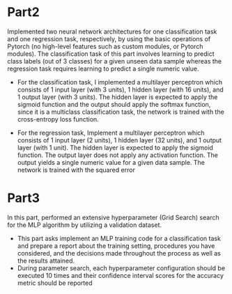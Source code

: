 # Part2
Implemented two neural network architectures for one classification task
and one regression task, respectively, by using the basic operations of Pytorch (no high-level features
such as custom modules, or Pytorch modules). The classification task of this part involves
learning to predict class labels (out of 3 classes) for a given unseen data sample whereas the regression
task requires learning to predict a single numeric value.

* For the classification task, I implemented a multilayer perceptron which
consists of 1 input layer (with 3 units), 1 hidden layer (with 16 units), and 1 output layer (with 3 units).
The hidden layer is expected to apply the sigmoid function and the output should apply the softmax
function, since it is a multiclass classification task, the network is trained with the
cross-entropy loss function.

* For the regression task, Implement a multilayer perceptron which consists of 1
input layer (2 units), 1 hidden layer (32 units), and 1 output layer (with 1 unit). The hidden layer is
expected to apply the sigmoid function. The output layer does not apply any activation function. The
output yields a single numeric value for a given data sample. The network is trained with the squared
error

# Part3
In this part, performed an extensive hyperparameter (Grid Search) search for the MLP algorithm by utilizing a validation dataset.

* This part asks implement an MLP training code for a classification task and prepare
a report about the training setting, procedures you have considered, and the
decisions made throughout the process as well as the results attained.
* During parameter search, each hyperparameter configuration
should be executed 10 times and their confidence interval scores for the accuracy metric should
be reported
